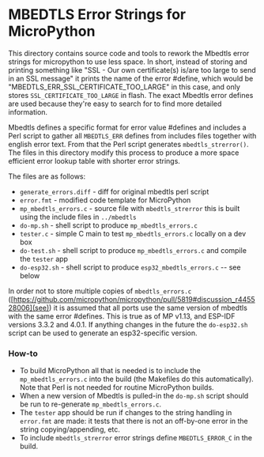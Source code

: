 MBEDTLS Error Strings for MicroPython
=====================================

This directory contains source code and tools to rework the Mbedtls error strings for
micropython to use less space. In short, instead of storing and printing something like
"SSL - Our own certificate(s) is/are too large to send in an SSL message" it prints
the name of the error #define, which would be "MBEDTLS_ERR_SSL_CERTIFICATE_TOO_LARGE" in
this case, and only stores `SSL_CERTIFICATE_TOO_LARGE` in flash. The exact Mbedtls error
defines are used because they're easy to search for to find more detailed information.

Mbedtls defines a specific format for error value #defines and
includes a Perl script to gather all `MBEDTLS_ERR` defines from includes files together with
english error text. From that the Perl script generates `mbedtls_strerror()`. The files in this
directory modify this process to produce a more space efficient error lookup table with
shorter error strings.

The files are as follows:
- `generate_errors.diff` - diff for original mbedtls perl script
- `error.fmt` - modified code template for MicroPython
- `mp_mbedtls_errors.c` - source file with `mbedtls_strerror` this is built using the include
  files in `../mbedtls`
- `do-mp.sh` - shell script to produce `mp_mbedtls_errors.c`
- `tester.c` - simple C main to test `mp_mbedtls_errors.c` locally on a dev box
- `do-test.sh` - shell script to produce `mp_mbedtls_errors.c` and compile the `tester` app
- `do-esp32.sh` - shell script to produce `esp32_mbedtls_errors.c` -- see below

In order not to store multiple copies of `mbedtls_errors.c`
([https://github.com/micropython/micropython/pull/5819#discussion_r445528006](see))
it is assumed that all ports use the same version of mbedtls with the same error #defines.
This is true as of MP v1.13, and ESP-IDF versions 3.3.2 and 4.0.1. If anything changes in the
future the `do-esp32.sh` script can be used to generate an esp32-specific version.

### How-to

- To build MicroPython all that is needed is to include the `mp_mbedtls_errors.c` into the build
  (the Makefiles do this automatically). Note that Perl is not needed for routine MicroPython
  builds.
- When a new version of Mbedtls is pulled-in the `do-mp.sh` script should be run to
  re-generate `mp_mbedtls_errors.c`.
- The `tester` app should be run if changes to the string handling in `error.fmt` are made:
  it tests that there is not an off-by-one error in the string copying/appending, etc.
- To include `mbedtls_strerror` error strings define `MBEDTLS_ERROR_C` in the build.
